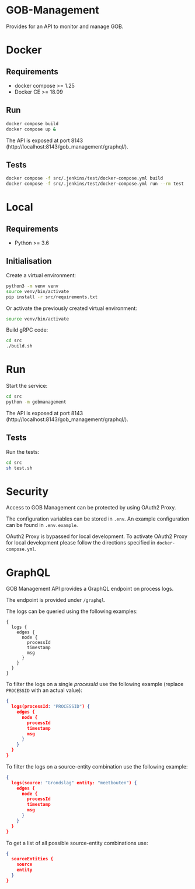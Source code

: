 # GOB-Management

Provides for an API to monitor and manage GOB.

# Docker

## Requirements

* docker compose >= 1.25
* Docker CE >= 18.09

## Run

```bash
docker compose build
docker compose up &
```

The API is exposed at port 8143 (http://localhost:8143/gob_management/graphql/).

## Tests

```bash
docker compose -f src/.jenkins/test/docker-compose.yml build
docker compose -f src/.jenkins/test/docker-compose.yml run --rm test
```

# Local

## Requirements

* Python >= 3.6

## Initialisation

Create a virtual environment:

```bash
python3 -m venv venv
source venv/bin/activate
pip install -r src/requirements.txt
```

Or activate the previously created virtual environment:

```bash
source venv/bin/activate
```

Build gRPC code:

```bash
cd src
./build.sh
```

# Run

Start the service:

```bash
cd src
python -m gobmanagement
```

The API is exposed at port 8143 (http://localhost:8143/gob_management/graphql/).

## Tests

Run the tests:

```bash
cd src
sh test.sh
```

# Security

Access to GOB Management can be protected by using OAuth2 Proxy.

The configuration variables can be stored in `.env`.
An example configuration can be found in `.env.example`.

OAuth2 Proxy is bypassed for local development.
To activate OAuth2 Proxy for local development please follow the directions specified in `docker-compose.yml`.

# GraphQL

GOB Management API provides a GraphQL endpoint on process logs.

The endpoint is provided under `/graphql`.

The logs can be queried using the following examples:

```
{
  logs {
    edges {
      node {
        processId
        timestamp
        msg
      }
    }
  }
}
```

To filter the logs on a single *processId* use the following example
(replace `PROCESSID` with an actual value):

```json
{
  logs(processId: "PROCESSID") {
    edges {
      node {
        processId
        timestamp
        msg
      }
    }
  }
}
```

To filter the logs on a source-entity combination use the following example:

```json
{
  logs(source: "Grondslag" entity: "meetbouten") {
    edges {
      node {
        processId
        timestamp
        msg
      }
    }
  }
}
```

To get a list of all possible source-entity combinations use:

```json
{
  sourceEntities {
    source
    entity
  }
}
```
